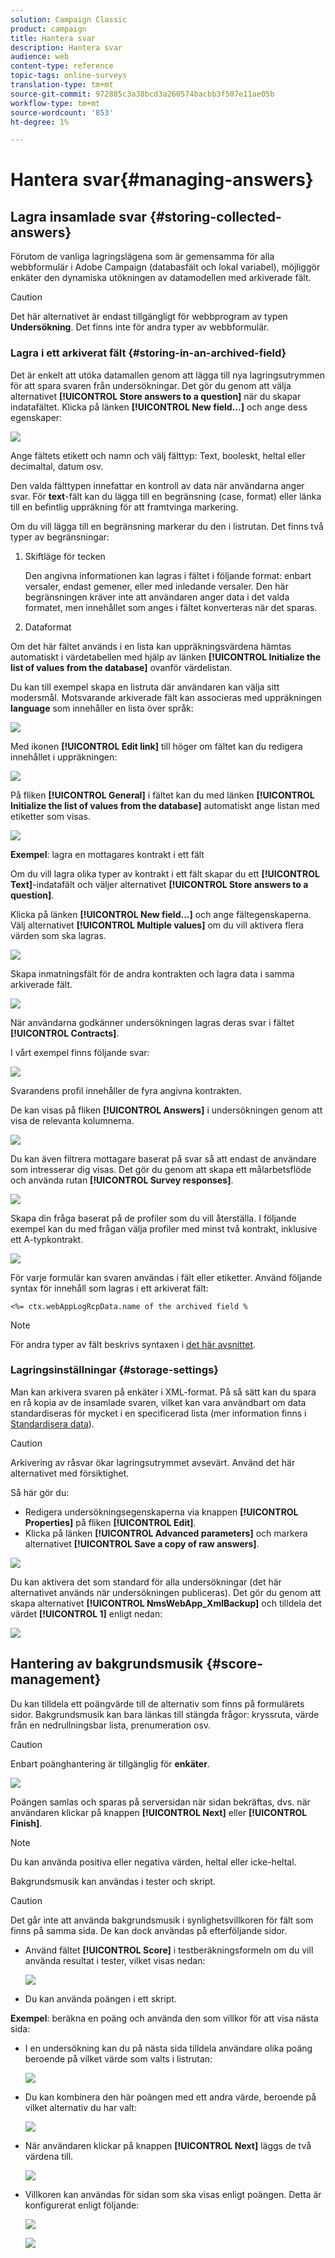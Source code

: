 ```yaml
---
solution: Campaign Classic
product: campaign
title: Hantera svar
description: Hantera svar
audience: web
content-type: reference
topic-tags: online-surveys
translation-type: tm+mt
source-git-commit: 972885c3a38bcd3a260574bacbb3f507e11ae05b
workflow-type: tm+mt
source-wordcount: '853'
ht-degree: 1%

---
```



# Hantera svar{#managing-answers}

## Lagra insamlade svar {#storing-collected-answers}

Förutom de vanliga lagringslägena som är gemensamma för alla webbformulär i Adobe Campaign (databasfält och lokal variabel), möjliggör enkäter den dynamiska utökningen av datamodellen med arkiverade fält.

>[!CAUTION]
>
>Det här alternativet är endast tillgängligt för webbprogram av typen **Undersökning**. Det finns inte för andra typer av webbformulär.

### Lagra i ett arkiverat fält {#storing-in-an-archived-field}

Det är enkelt att utöka datamallen genom att lägga till nya lagringsutrymmen för att spara svaren från undersökningar. Det gör du genom att välja alternativet **[!UICONTROL Store answers to a question]** när du skapar indatafältet. Klicka på länken **[!UICONTROL New field...]** och ange dess egenskaper:

![](assets/s_ncs_admin_survey_new_space.png)

Ange fältets etikett och namn och välj fälttyp: Text, booleskt, heltal eller decimaltal, datum osv.

Den valda fälttypen innefattar en kontroll av data när användarna anger svar. För **text**-fält kan du lägga till en begränsning (case, format) eller länka till en befintlig uppräkning för att framtvinga markering.

Om du vill lägga till en begränsning markerar du den i listrutan. Det finns två typer av begränsningar:

1. Skiftläge för tecken

   Den angivna informationen kan lagras i fältet i följande format: enbart versaler, endast gemener, eller med inledande versaler. Den här begränsningen kräver inte att användaren anger data i det valda formatet, men innehållet som anges i fältet konverteras när det sparas.

1. Dataformat

Om det här fältet används i en lista kan uppräkningsvärdena hämtas automatiskt i värdetabellen med hjälp av länken **[!UICONTROL Initialize the list of values from the database]** ovanför värdelistan.

Du kan till exempel skapa en listruta där användaren kan välja sitt modersmål. Motsvarande arkiverade fält kan associeras med uppräkningen **language** som innehåller en lista över språk:

![](assets/s_ncs_admin_survey_database_values_2b.png)

Med ikonen **[!UICONTROL Edit link]** till höger om fältet kan du redigera innehållet i uppräkningen:

![](assets/s_ncs_admin_survey_database_values_2c.png)

På fliken **[!UICONTROL General]** i fältet kan du med länken **[!UICONTROL Initialize the list of values from the database]** automatiskt ange listan med etiketter som visas.

![](assets/s_ncs_admin_survey_database_values_2.png)

**Exempel**: lagra en mottagares kontrakt i ett fält

Om du vill lagra olika typer av kontrakt i ett fält skapar du ett **[!UICONTROL Text]**-indatafält och väljer alternativet **[!UICONTROL Store answers to a question]**.

Klicka på länken **[!UICONTROL New field...]** och ange fältegenskaperna. Välj alternativet **[!UICONTROL Multiple values]** om du vill aktivera flera värden som ska lagras.

![](assets/s_ncs_admin_survey_storage_multi_ex1.png)

Skapa inmatningsfält för de andra kontrakten och lagra data i samma arkiverade fält.

![](assets/s_ncs_admin_survey_storage_multi_ex2.png)

När användarna godkänner undersökningen lagras deras svar i fältet **[!UICONTROL Contracts]**.

I vårt exempel finns följande svar:

![](assets/s_ncs_admin_survey_storage_multi_ex3.png)

Svarandens profil innehåller de fyra angivna kontrakten.

De kan visas på fliken **[!UICONTROL Answers]** i undersökningen genom att visa de relevanta kolumnerna.

![](assets/s_ncs_admin_survey_storage_multi_ex4.png)

Du kan även filtrera mottagare baserat på svar så att endast de användare som intresserar dig visas. Det gör du genom att skapa ett målarbetsflöde och använda rutan **[!UICONTROL Survey responses]**.

![](assets/s_ncs_admin_survey_read_responses_wf.png)

Skapa din fråga baserat på de profiler som du vill återställa. I följande exempel kan du med frågan välja profiler med minst två kontrakt, inklusive ett A-typkontrakt.

![](assets/s_ncs_admin_survey_read_responses_edit.png)

För varje formulär kan svaren användas i fält eller etiketter. Använd följande syntax för innehåll som lagras i ett arkiverat fält:

```
<%= ctx.webAppLogRcpData.name of the archived field %
```

>[!NOTE]
>
>För andra typer av fält beskrivs syntaxen i [det här avsnittet](../../platform/using/about-queries-in-campaign.md).

### Lagringsinställningar {#storage-settings}

Man kan arkivera svaren på enkäter i XML-format. På så sätt kan du spara en rå kopia av de insamlade svaren, vilket kan vara användbart om data standardiseras för mycket i en specificerad lista (mer information finns i [Standardisera data](../../web/using/publish--track-and-use-collected-data.md#standardizing-data)).

>[!CAUTION]
>
>Arkivering av råsvar ökar lagringsutrymmet avsevärt. Använd det här alternativet med försiktighet.

Så här gör du:

* Redigera undersökningsegenskaperna via knappen **[!UICONTROL Properties]** på fliken **[!UICONTROL Edit]**.
* Klicka på länken **[!UICONTROL Advanced parameters]** och markera alternativet **[!UICONTROL Save a copy of raw answers]**.

![](assets/s_ncs_admin_survey_xml_archive_option.png)

Du kan aktivera det som standard för alla undersökningar (det här alternativet används när undersökningen publiceras). Det gör du genom att skapa alternativet **[!UICONTROL NmsWebApp_XmlBackup]** och tilldela det värdet **[!UICONTROL 1]** enligt nedan:

![](assets/s_ncs_admin_survey_xml_global_option.png)

## Hantering av bakgrundsmusik {#score-management}

Du kan tilldela ett poängvärde till de alternativ som finns på formulärets sidor. Bakgrundsmusik kan bara länkas till stängda frågor: kryssruta, värde från en nedrullningsbar lista, prenumeration osv.

>[!CAUTION]
>
>Enbart poänghantering är tillgänglig för **enkäter**.

![](assets/s_ncs_admin_survey_score_create.png)

Poängen samlas och sparas på serversidan när sidan bekräftas, dvs. när användaren klickar på knappen **[!UICONTROL Next]** eller **[!UICONTROL Finish]**.

>[!NOTE]
>
>Du kan använda positiva eller negativa värden, heltal eller icke-heltal.

Bakgrundsmusik kan användas i tester och skript.

>[!CAUTION]
>
>Det går inte att använda bakgrundsmusik i synlighetsvillkoren för fält som finns på samma sida. De kan dock användas på efterföljande sidor.

* Använd fältet **[!UICONTROL Score]** i testberäkningsformeln om du vill använda resultat i tester, vilket visas nedan:

   ![](assets/s_ncs_admin_survey_score_in_a_test.png)

* Du kan använda poängen i ett skript.

**Exempel**: beräkna en poäng och använda den som villkor för att visa nästa sida:

* I en undersökning kan du på nästa sida tilldela användare olika poäng beroende på vilket värde som valts i listrutan:

   ![](assets/s_ncs_admin_survey_score_exa.png)

* Du kan kombinera den här poängen med ett andra värde, beroende på vilket alternativ du har valt:

   ![](assets/s_ncs_admin_survey_score_exb.png)

* När användaren klickar på knappen **[!UICONTROL Next]** läggs de två värdena till.

   ![](assets/s_ncs_admin_survey_score_exe.png)

* Villkoren kan användas för sidan som ska visas enligt poängen. Detta är konfigurerat enligt följande:

   ![](assets/s_ncs_admin_survey_score_exd.png)

   ![](assets/s_ncs_admin_survey_score_exg.png)

